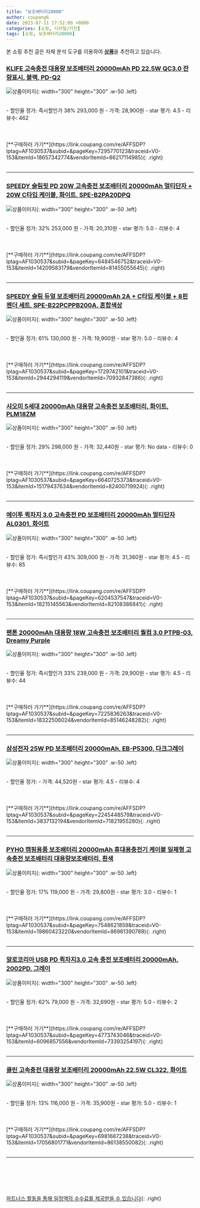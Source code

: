 ```yaml
---
title: "보조배터리20000"
author: coupang6
date: 2023-07-11 17:52:09 +0800
categories: [쇼핑, 디이털/가전]
tags: [쇼핑, 보조배터리20000]
---
```


본 쇼핑 추천 글은 자체 분석 도구를 이용하여 [**상품**](https://link.coupang.com/a/bao1ui)을 추천하고 있습니다.

### [KLIFE 고속충전 대용량 보조배터리 20000mAh PD 22.5W QC3.0 잔량표시, 블랙, PD-Q2](https://link.coupang.com/re/AFFSDP?lptag=AF1030537&subid=&pageKey=7295770123&traceid=V0-153&itemId=18657342774&vendorItemId=86217114985)

![상품이미지](https://thumbnail8.coupangcdn.com/thumbnails/remote/230x230ex/image/vendor_inventory/4afd/8943c68e18ed6d8e927cfdc8480d0cddc7bb52f936947ed1edbb5ab012f5.jpg){: width="300" height="300" .w-50 .left}


<br>
- 할인율 정가: 즉시할인가 38%  293,000   원
- 가격: 28,900원
- star 평가: 4.5
- 리뷰수: 462
<br>
<br>
<br>
<br>
[**구매하러 가기**](https://link.coupang.com/re/AFFSDP?lptag=AF1030537&subid=&pageKey=7295770123&traceid=V0-153&itemId=18657342774&vendorItemId=86217114985){: .right}
<br>
<br>

---

### [SPEEDY 슬림핏 PD 20W 고속충전 보조배터리 20000mAh 멀티단자 + 20W C타입 케이블, 화이트, SPE-B2PA20DPQ](https://link.coupang.com/re/AFFSDP?lptag=AF1030537&subid=&pageKey=6484546752&traceid=V0-153&itemId=14209583179&vendorItemId=81455055645)

![상품이미지](https://thumbnail8.coupangcdn.com/thumbnails/remote/230x230ex/image/retail/images/2953869839947243-7be20ab1-150d-4692-846a-fa83e25b3b7d.jpg){: width="300" height="300" .w-50 .left}


<br>
- 할인율 정가: 32%  253,000   원
- 가격: 20,310원
- star 평가: 5.0
- 리뷰수: 4
<br>
<br>
<br>
<br>
[**구매하러 가기**](https://link.coupang.com/re/AFFSDP?lptag=AF1030537&subid=&pageKey=6484546752&traceid=V0-153&itemId=14209583179&vendorItemId=81455055645){: .right}
<br>
<br>

---

### [SPEEDY 슬림 듀얼 보조배터리 20000mAh 2A + C타입 케이블 + 8핀 젠더 세트, SPE-B22PCPPB200A, 혼합색상](https://link.coupang.com/re/AFFSDP?lptag=AF1030537&subid=&pageKey=1729742101&traceid=V0-153&itemId=2944294119&vendorItemId=70932847386)

![상품이미지](https://thumbnail8.coupangcdn.com/thumbnails/remote/230x230ex/image/retail/images/4990427198116596-86849bac-b1a7-4b17-b4b8-ffdd8832818d.jpg){: width="300" height="300" .w-50 .left}


<br>
- 할인율 정가: 61%  130,000   원
- 가격: 19,900원
- star 평가: 5.0
- 리뷰수: 4
<br>
<br>
<br>
<br>
[**구매하러 가기**](https://link.coupang.com/re/AFFSDP?lptag=AF1030537&subid=&pageKey=1729742101&traceid=V0-153&itemId=2944294119&vendorItemId=70932847386){: .right}
<br>
<br>

---

### [샤오미 5세대 20000mAh 대용량 고속충전 보조배터리, 화이트, PLM18ZM](https://link.coupang.com/re/AFFSDP?lptag=AF1030537&subid=&pageKey=6640725373&traceid=V0-153&itemId=15179437634&vendorItemId=82400719924)

![상품이미지](https://thumbnail9.coupangcdn.com/thumbnails/remote/230x230ex/image/retail/images/28157805369251-731d6b32-d460-4070-be9c-ad119ef0d221.jpg){: width="300" height="300" .w-50 .left}


<br>
- 할인율 정가: 29%  298,000   원
- 가격: 32,440원
- star 평가: No data
- 리뷰수: 0
<br>
<br>
<br>
<br>
[**구매하러 가기**](https://link.coupang.com/re/AFFSDP?lptag=AF1030537&subid=&pageKey=6640725373&traceid=V0-153&itemId=15179437634&vendorItemId=82400719924){: .right}
<br>
<br>

---

### [에이투 퀵차지 3.0 고속충전 PD 보조배터리 20000mAh 멀티단자 AL0301, 화이트](https://link.coupang.com/re/AFFSDP?lptag=AF1030537&subid=&pageKey=6204537547&traceid=V0-153&itemId=18215145563&vendorItemId=82108386841)

![상품이미지](https://thumbnail8.coupangcdn.com/thumbnails/remote/230x230ex/image/retail/images/8061008721705864-20c3c5e0-f5bb-41da-907e-7eee76949265.jpg){: width="300" height="300" .w-50 .left}


<br>
- 할인율 정가: 즉시할인가 43%  309,000   원
- 가격: 31,360원
- star 평가: 4.5
- 리뷰수: 85
<br>
<br>
<br>
<br>
[**구매하러 가기**](https://link.coupang.com/re/AFFSDP?lptag=AF1030537&subid=&pageKey=6204537547&traceid=V0-153&itemId=18215145563&vendorItemId=82108386841){: .right}
<br>
<br>

---

### [팬톤 20000mAh 대용량 18W 고속충전 보조배터리 퀄컴 3.0 PTPB-03, Dreamy Purple](https://link.coupang.com/re/AFFSDP?lptag=AF1030537&subid=&pageKey=7225836263&traceid=V0-153&itemId=18322506024&vendorItemId=85146248282)

![상품이미지](https://thumbnail10.coupangcdn.com/thumbnails/remote/230x230ex/image/vendor_inventory/71a7/b1fe1fcaaa3cc5d21ab386b607cecaf83ef8d6f6b4a15804a5ddcf50f36a.jpg){: width="300" height="300" .w-50 .left}


<br>
- 할인율 정가: 즉시할인가 33%  239,000   원
- 가격: 29,900원
- star 평가: 4.5
- 리뷰수: 44
<br>
<br>
<br>
<br>
[**구매하러 가기**](https://link.coupang.com/re/AFFSDP?lptag=AF1030537&subid=&pageKey=7225836263&traceid=V0-153&itemId=18322506024&vendorItemId=85146248282){: .right}
<br>
<br>

---

### [삼성전자 25W PD 보조배터리 20000mAh, EB-P5300, 다크그레이](https://link.coupang.com/re/AFFSDP?lptag=AF1030537&subid=&pageKey=2245448579&traceid=V0-153&itemId=3837132194&vendorItemId=71821955280)

![상품이미지](https://thumbnail9.coupangcdn.com/thumbnails/remote/230x230ex/image/retail/images/9091277047300488-b3650dc9-2347-4268-9127-378b2d91f2d0.jpg){: width="300" height="300" .w-50 .left}


<br>
- 할인율 정가: 
- 가격: 44,520원
- star 평가: 4.5
- 리뷰수: 4
<br>
<br>
<br>
<br>
[**구매하러 가기**](https://link.coupang.com/re/AFFSDP?lptag=AF1030537&subid=&pageKey=2245448579&traceid=V0-153&itemId=3837132194&vendorItemId=71821955280){: .right}
<br>
<br>

---

### [PYHO 캠핑용품 보조배터리 20000mAh 휴대용충전기 케이블 일체형 고속충전 보조배터리 대용량보조배터리, 흰색](https://link.coupang.com/re/AFFSDP?lptag=AF1030537&subid=&pageKey=7548621859&traceid=V0-153&itemId=19860423220&vendorItemId=86961390769)

![상품이미지](https://thumbnail7.coupangcdn.com/thumbnails/remote/230x230ex/image/vendor_inventory/c8bf/f70db5cc5b90c98cd2141181a9fd1e27719fcbee0a1c04546abae8d27572.jpg){: width="300" height="300" .w-50 .left}


<br>
- 할인율 정가: 17%  119,000   원
- 가격: 29,800원
- star 평가: 3.0
- 리뷰수: 1
<br>
<br>
<br>
<br>
[**구매하러 가기**](https://link.coupang.com/re/AFFSDP?lptag=AF1030537&subid=&pageKey=7548621859&traceid=V0-153&itemId=19860423220&vendorItemId=86961390769){: .right}
<br>
<br>

---

### [알로코리아 USB PD 퀵차지3.0 고속 충전 보조배터리 20000mAh, 2002PD, 그레이](https://link.coupang.com/re/AFFSDP?lptag=AF1030537&subid=&pageKey=4773743046&traceid=V0-153&itemId=6096857556&vendorItemId=73393254197)

![상품이미지](https://thumbnail10.coupangcdn.com/thumbnails/remote/230x230ex/image/retail/images/8316576479608967-e679588d-8490-4467-bbb3-e790dc0ca6dd.jpg){: width="300" height="300" .w-50 .left}


<br>
- 할인율 정가: 62%  79,000   원
- 가격: 32,690원
- star 평가: 5.0
- 리뷰수: 2
<br>
<br>
<br>
<br>
[**구매하러 가기**](https://link.coupang.com/re/AFFSDP?lptag=AF1030537&subid=&pageKey=4773743046&traceid=V0-153&itemId=6096857556&vendorItemId=73393254197){: .right}
<br>
<br>

---

### [쿨린 고속충전 대용량 보조배터리 20000mAh 22.5W CL322, 화이트](https://link.coupang.com/re/AFFSDP?lptag=AF1030537&subid=&pageKey=6981687238&traceid=V0-153&itemId=17056801771&vendorItemId=86138550082)

![상품이미지](https://thumbnail9.coupangcdn.com/thumbnails/remote/230x230ex/image/vendor_inventory/1ee1/cb6d2628d17436eec322c0877f6f1ab8699d93b441f598c901fa2f5623f5.jpg){: width="300" height="300" .w-50 .left}


<br>
- 할인율 정가: 13%  116,000   원
- 가격: 35,900원
- star 평가: 5.0
- 리뷰수: 1
<br>
<br>
<br>
<br>
[**구매하러 가기**](https://link.coupang.com/re/AFFSDP?lptag=AF1030537&subid=&pageKey=6981687238&traceid=V0-153&itemId=17056801771&vendorItemId=86138550082){: .right}
<br>
<br>

---
<br><br><br><br><br> [파트너스 활동을 통해 일정액의 수수료를 제공받을 수 있습니다](https://link.coupang.com/a/bao1ui){: .right}